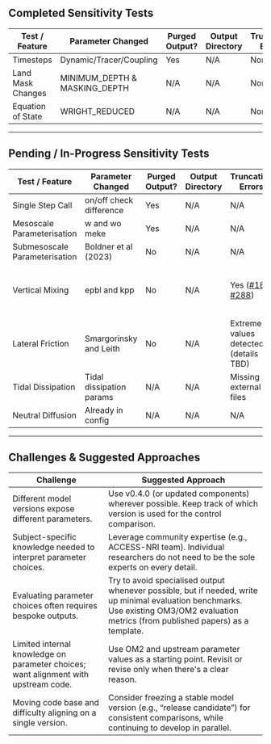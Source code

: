 ## Completed Sensitivity Tests

| Test / Feature                              | Parameter Changed        | Purged Output? | Output Directory | Truncation Errors | Model Version | Evaluation / Benchmarks | Status     | GitHub Issue                                                   |
|---------------------------------------------|--------------------------|----------------|------------------|-------------------|---------------|-------------------------|-----------|----------------------------------------------------------------|
| Timesteps                                   | Dynamic/Tracer/Coupling  | Yes            | N/A              | None              | 0.3.1         | N/A                     | Completed | [#138](https://github.com/COSIMA/access-om3/issues/138)        |
| Land Mask Changes                           | MINIMUM_DEPTH & MASKING_DEPTH    | N/A            | N/A              | None              | N/A           | N/A                     | Completed | [#177](https://github.com/COSIMA/access-om3/issues/177)        |
| Equation of State          |  WRIGHT_REDUCED        | N/A            | N/A              | None              | N/A           | N/A                     | Completed | [#180](https://github.com/COSIMA/access-om3/issues/180)        |

---

## Pending / In-Progress Sensitivity Tests

| Test / Feature                 | Parameter Changed          | Purged Output? | Output Directory  | Truncation Errors                     | Model Version | Evaluation / Benchmarks        | Status   | GitHub Issue                                                                                 |
|--------------------------------|----------------------------|----------------|-------------------|---------------------------------------|---------------|--------------------------------|----------|--------------------------------------------------------------------------------------------------|
| Single Step Call               | on/off check difference    | Yes            | N/A               | N/A                                    | N/A           | N/A                            | Pending  | [#140](https://github.com/COSIMA/access-om3/issues/140)                                          |
| Mesoscale Parameterisation     | w and wo meke              | Yes            | N/A               | N/A                                    | 0.3.1         | N/A                            | Pending  | [#179](https://github.com/COSIMA/access-om3/issues/179)                                          |
| Submesoscale Parameterisation  | Boldner et al (2023)       | No             | N/A               | N/A                                    | N/A           | N/A                            | Pending  | [#254](https://github.com/COSIMA/access-om3/issues/254)                                          |
| Vertical Mixing                | epbl and kpp               | No             | N/A               | Yes ([#189](https://github.com/COSIMA/access-om3/issues/189)<br>[#288](https://github.com/COSIMA/access-om3/issues/288))                       | Only MOM in 0.4.0 with bug fix           | N/A                            | Pending  | [#189](https://github.com/COSIMA/access-om3/issues/189)<br>[#288](https://github.com/COSIMA/access-om3/issues/288) |
| Lateral Friction               | Smargorinsky and Leith     | No             | N/A               | Extreme values detected (details TBD)  | N/A           | N/A                            | Pending  | [#253](https://github.com/COSIMA/access-om3/issues/253)                                          |
| Tidal Dissipation              | Tidal dissipation params   | N/A            | N/A               | Missing external files                 | N/A           | N/A                            | Pending  | [#280](https://github.com/COSIMA/access-om3/issues/280)                                          |
| Neutral Diffusion              | Already in config          | N/A            | N/A               | N/A                                    | N/A           | N/A                            | N/A      | –                                                                                                |

---

## Challenges & Suggested Approaches

| Challenge                                                                             | Suggested Approach                                                                                                                                                                                              |
|---------------------------------------------------------------------------------------|------------------------------------------------------------------------------------------------------------------------------------------------------------------------------------------------------------------|
| Different model versions expose different parameters.                                 | Use v0.4.0 (or updated components) wherever possible. Keep track of which version is used for the control comparison.                                                                                            |
| Subject-specific knowledge needed to interpret parameter choices.                     | Leverage community expertise (e.g., ACCESS-NRI team). Individual researchers do not need to be the sole experts on every detail.                                                                                 |
| Evaluating parameter choices often requires bespoke outputs.                          | Try to avoid specialised output whenever possible, but if needed, write up minimal evaluation benchmarks. Use existing OM3/OM2 evaluation metrics (from published papers) as a template.                          |
| Limited internal knowledge on parameter choices; want alignment with upstream code.   | Use OM2 and upstream parameter values as a starting point. Revisit or revise only when there's a clear reason.                                                                                                    |
| Moving code base and difficulty aligning on a single version.                         | Consider freezing a stable model version (e.g., “release candidate”) for consistent comparisons, while continuing to develop in parallel.                                                                        |
